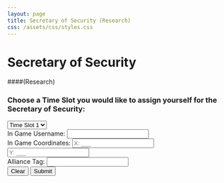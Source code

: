 ```yaml
---
layout: page
title: Secretary of Security (Research)
css: /assets/css/styles.css
---
```


# Secretary of Security
####(Research)

### Choose a Time Slot you would like to assign yourself for the Secretary of Security:
<div class="carousel">
  <select id="timeSlot">
    <option value="slot1">Time Slot 1</option>
    <option value="slot2">Time Slot 2</option>
    <option value="slot3">Time Slot 3</option>
    <!-- Add more time slot options as needed -->
  </select>
</div>

<div class="input-group">
  <label for="username">In Game Username:</label>
  <input type="text" id="username" required>
</div>

<div class="input-group">
  <label for="coordinateX">In Game Coordinates:</label>
  <input type="text" id="coordinateX" placeholder="X: ___" required>
  <input type="text" id="coordinateY" placeholder="Y: ___" required>
</div>

<div class="input-group">
  <label for="allianceTag">Alliance Tag:</label>
  <input type="text" id="allianceTag" maxlength="3" required>
</div>

<div class="buttons">
  <button onclick="clearForm()">Clear</button>
  <button onclick="submitForm()">Submit</button>
</div>

<div id="confirmationEmbed" class="confirmation-embed" style="display: none;">
  <h2>Secretary of Security</h2>
  <p id="selectedSlot"></p>
  <p id="usernameDisplay"></p>
  <p id="coordinatesDisplay"></p>
  <p id="allianceTagDisplay"></p>
  <p id="timestamp"></p>
  <p>Would you like to Download this Ticket?</p>
  <button class="download-button" onclick="downloadTicket()">Download</button>
</div>

<script>
function clearForm() {
  document.getElementById("username").value = "";
  document.getElementById("coordinateX").value = "";
  document.getElementById("coordinateY").value = "";
  document.getElementById("allianceTag").value = "";
}

function submitForm() {
  var username = document.getElementById("username").value;
  var coordinateX = document.getElementById("coordinateX").value;
  var coordinateY = document.getElementById("coordinateY").value;
  var allianceTag = document.getElementById("allianceTag").value;
  
  if (username && coordinateX && coordinateY && allianceTag) {
    var timeSlot = document.getElementById("timeSlot");
    var selectedSlot = timeSlot.options[timeSlot.selectedIndex].text;
    
    document.getElementById("selectedSlot").textContent = "Time Slot Chosen: " + selectedSlot;
    document.getElementById("usernameDisplay").textContent = "Username: " + username;
    document.getElementById("coordinatesDisplay").textContent = "Coordinates: X: " + coordinateX + ", Y: " + coordinateY;
    document.getElementById("allianceTagDisplay").textContent = "Alliance Tag: " + allianceTag;
    document.getElementById("timestamp").textContent = "Timestamp: " + getCurrentDateTime();
    
    document.getElementById("confirmationEmbed").style.display = "block";
    
    // Remove the selected time slot from the carousel
    timeSlot.remove(timeSlot.selectedIndex);
  }
}

function getCurrentDateTime() {
  var currentDate = new Date();
  var dateTime = currentDate.toLocaleString();
  return dateTime;
}

function downloadTicket() {
  // Implement the logic to generate and download the ticket file
  alert("Download functionality not implemented yet.");
}
</script>
